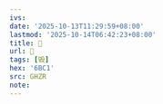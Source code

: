 ```yaml
---
ivs:
date: '2025-10-13T11:29:59+08:00'
lastmod: '2025-10-14T06:42:23+08:00'
title: 󰣼
url: 󰣼
tags: [毁]
hex: '6BC1'
src: GHZR
note:
---
```

